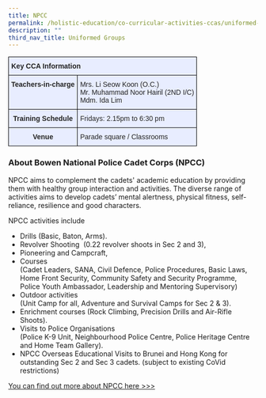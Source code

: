 ```yaml
---
title: NPCC
permalink: /holistic-education/co-curricular-activities-ccas/uniformed-groups/npcc/
description: ""
third_nav_title: Uniformed Groups
---
```

<style type="text/css">
.tg  {border-collapse:collapse;border-spacing:0;}
.tg td{border-color:black;border-style:solid;border-width:1px;font-family:Arial, sans-serif;font-size:14px;
  overflow:hidden;padding:10px 5px;word-break:normal;}
.tg th{border-color:black;border-style:solid;border-width:1px;font-family:Arial, sans-serif;font-size:14px;
  font-weight:normal;overflow:hidden;padding:10px 5px;word-break:normal;}
.tg .tg-qrg6{background-color:#E8EDFF;color:#252525;font-weight:bold;text-align:center;vertical-align:top}
.tg .tg-jmx0{background-color:#E8EDFF;color:#252525;font-weight:bold;text-align:left;vertical-align:top}
.tg .tg-vqm8{background-color:#E8EDFF;color:#222;text-align:left;vertical-align:top}
.tg .tg-u05r{background-color:#E8EDFF;color:#222;font-weight:bold;text-align:left;vertical-align:top}
.tg .tg-00ob{background-color:#E8EDFF;color:#252525;text-align:left;vertical-align:top}
</style>
<table class="tg">
<thead>
  <tr>
    <th class="tg-u05r" colspan="2">Key CCA Information</th>
  </tr>
</thead>
<tbody>
  <tr>
    <td class="tg-jmx0"><span style="color:#252525">Teachers-in-charge</span></td>
    <td class="tg-vqm8">Mrs. Li Seow Koon (O.C.)<br>Mr. Muhammad Noor Hairil (2ND I/C)<br>Mdm. Ida Lim </td>
  </tr>
  <tr>
    <td class="tg-qrg6"><span style="color:#252525">Training Schedule</span></td>
    <td class="tg-00ob"> Fridays: 2.15pm to 6:30 pm</td>
  </tr>
  <tr>
    <td class="tg-qrg6"><span style="color:#252525">Venue</span></td>
    <td class="tg-00ob"> <span style="color:#222">Parade square / Classrooms </span></td>
  </tr>
</tbody>
</table>

### About Bowen National Police Cadet Corps (NPCC)

NPCC aims to complement the cadets' academic education by providing them with healthy group interaction and activities. The diverse range of activities aims to develop cadets’ mental alertness, physical fitness, self-reliance, resilience and good characters.

  

NPCC activities include

*   Drills (Basic, Baton, Arms).  
*   Revolver Shooting  (0.22 revolver shoots in Sec 2 and 3),
*   Pioneering and Campcraft,
*   Courses   
    (Cadet Leaders, SANA, Civil Defence, Police Procedures, Basic Laws, Home Front Security, Community Safety and Security Programme, Police Youth Ambassador, Leadership and Mentoring Supervisory) 
*   Outdoor activities   
    (Unit Camp for all, Adventure and Survival Camps for Sec 2 & 3). 
*   Enrichment courses (Rock Climbing, Precision Drills and Air-Rifle Shoots).
*   Visits to Police Organisations   
    (Police K-9 Unit, Neighbourhood Police Centre, Police Heritage Centre and Home Team Gallery).
*   NPCC Overseas Educational Visits to Brunei and Hong Kong for outstanding Sec 2 and Sec 3 cadets. (subject to existing CoVid restrictions)

  

[You can find out more about NPCC here >>>](https://www.npcc.org.sg/)
